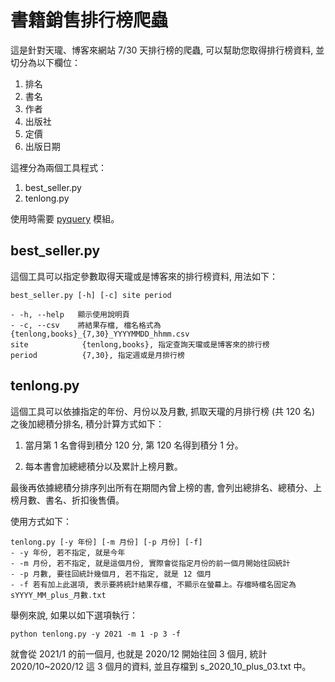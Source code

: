 # 書籍銷售排行榜爬蟲

這是針對天瓏、博客來網站 7/30 天排行榜的爬蟲, 可以幫助您取得排行榜資料, 並切分為以下欄位：

1. 排名
2. 書名
3. 作者
4. 出版社
5. 定價
6. 出版日期

這裡分為兩個工具程式：

1. best_seller.py
2. tenlong.py

使用時需要 [pyquery](https://pypi.org/project/pyquery/) 模組。

## best_seller.py

這個工具可以指定參數取得天瓏或是博客來的排行榜資料, 用法如下：

```
best_seller.py [-h] [-c] site period

- -h, --help   顯示使用說明頁
- -c, --csv    將結果存檔, 檔名格式為 {tenlong,books}_{7,30}_YYYYMMDD_hhmm.csv
site            {tenlong,books}, 指定查詢天瓏或是博客來的排行榜
period          {7,30}, 指定週或是月排行榜
```

## tenlong.py

這個工具可以依據指定的年份、月份以及月數, 抓取天瓏的月排行榜 (共 120 名) 之後加總積分排名, 積分計算方式如下：

1. 當月第 1 名會得到積分 120 分, 第 120 名得到積分 1 分。

1. 每本書會加總總積分以及累計上榜月數。

最後再依據總積分排序列出所有在期間內曾上榜的書, 會列出總排名、總積分、上榜月數、書名、折扣後售價。

使用方式如下：

```
tenlong.py [-y 年份] [-m 月份] [-p 月份] [-f]
- -y 年份, 若不指定, 就是今年
- -m 月份, 若不指定, 就是這個月份, 實際會從指定月份的前一個月開始往回統計
- -p 月數, 要往回統計幾個月, 若不指定, 就是 12 個月
- -f 若有加上此選項, 表示要將統計結果存檔, 不顯示在螢幕上。存檔時檔名固定為 sYYYY_MM_plus_月數.txt
```

舉例來說, 如果以如下選項執行：

```
python tenlong.py -y 2021 -m 1 -p 3 -f
```

就會從 2021/1 的前一個月, 也就是 2020/12 開始往回 3 個月, 統計 2020/10~2020/12 這 3 個月的資料, 並且存檔到 s_2020_10_plus_03.txt 中。
